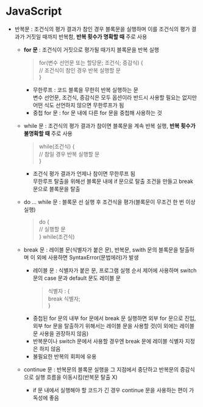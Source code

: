 # JavaScript
+ 반복문 : 조건식의 평가 결과가 참인 경우 블록문을 실행하며 이를 조건식의 평가 결과가 거짓일 때까지 반복함, **반복 횟수가 명확할 때** 주로 사용  
  * **for 문** : 조건식이 거짓으로 평가될 때가지 블록문을 반복 실행
    > for(변수 선언문 또는 할당문; 조건식; 증감식) {  
    > // 조건식이 참인 경우 반복 실행할 문    
    > }  

    - 무한루프 : 코드 블록을 무한히 반복 실행하는 문  
      변수 선언문, 조건식, 증감식은 모두 옵션이라 반드시 사용할 필요는 없지만 어떤 식도 선언하지 않으면 무한루프가 됨
    - 중첩 for 문 : for 문 내에 다른 for 문을 중첩해 사용하는 것
  * while 문 : 조건식의 평가 결과가 참이면 블록문을 계속 반복 실행, **반복 횟수가 불명확할 때** 주로 사용  
    > while(조건식) {  
    > // 참일 경우 반복 실행할 문   
    > }  

    - 조건식 평가 결과가 언제나 참이면 무한루프 됨  
      무한루프 탈출을 위해선 블록문 내에 if 문으로 탈출 조건을 만들고 break 문으로 블록문을 탈출
  * do ... while 문 : 블록문 선 실행 후 조건식을 평가(블록문이 무조건 한 번 이상 실행)  
    > do {  
    > // 실행할 문  
    > } while(조건식)  
  * break 문 : 레이블 문(식별자가 붙은 문), 반복문, swith 문의 블록문을 탈출하며 이 외에 사용하면 SyntaxError(문법에러)가 발생  
    - 레이블 문 : 식별자가 붙은 문, 프로그램 실행 순서 제어에 사용하며 switch 문의 case 문과 default 문도 레이블 문  
      > 식별자 : {  
      > break 식별자;  
      > }  
    - 중첩된 for 문의 내부 for 문에서 break 문 실행하면 외부 for 문으로 진입, 외부 for 문을 탈출하기 위해서는 레이블 문을 사용할 것(이 외에는 레이블 문 사용을 권장하지 않음)
    - 반복문이나 switch 문에서 사용할 경우엔 break 문에 레이블 식별자 지정은 하지 않음
    - 불필요한 반복의 회피에 유용  
  * continue 문 : 반복문의 블록문 실행을 그 지점에서 중단하고 반복문의 증감식으로 실행 흐름을 이동시킴(반복문 탈출 X)  
    - if 문 내에서 실행해야 할 코드가 긴 경우 continue 문을 사용하는 편이 가독성에 좋음